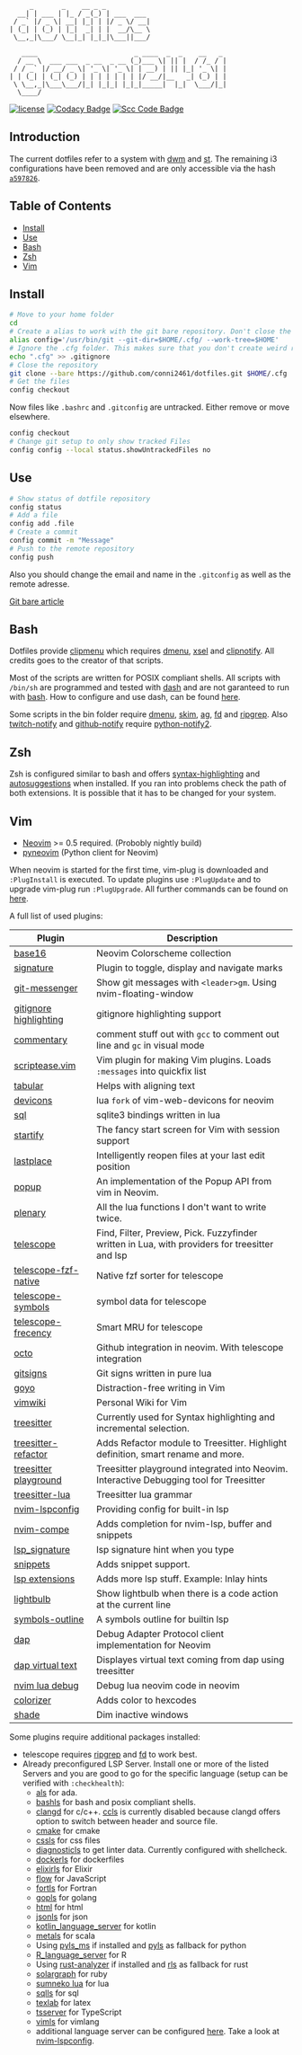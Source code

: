          _       _    __ _ _
      __| | ___ | |_ / _(_) | ___  ___
     / _` |/ _ \| __| |_| | |/ _ \/ __|
    | (_| | (_) | |_|  _| | |  __/\__ \
     \__,_|\___/ \__|_| |_|_|\___||___/

       ____                        _ ____  _  _    __   _
      / __ \  ___ ___  _ __  _ __ (_)___ \| || |  / /_ / |
     / / _` |/ __/ _ \| '_ \| '_ \| | __) | || |_| '_ \| |
    | | (_| | (_| (_) | | | | | | | |/ __/|__   _| (_) | |
     \ \__,_|\___\___/|_| |_|_| |_|_|_____|  |_|  \___/|_|
      \____/

[![license](https://img.shields.io/github/license/conni2461/dotfiles.svg?style=flat-square)](https://github.com/conni2461/dotfiles/blob/master/LICENSE)
[![Codacy Badge](https://api.codacy.com/project/badge/Grade/ef9d3503d02343ac8f6d1c0a7eb25d66)](https://app.codacy.com/app/Conni2461/dotfiles?utm_source=github.com&utm_medium=referral&utm_content=Conni2461/dotfiles&utm_campaign=Badge_Grade_Dashboard)
[![Scc Code Badge](https://sloc.xyz/github/conni2461/dotfiles?category=code)](https://github.com/conni2461/dotfiles)

## Introduction

The current dotfiles refer to a system with [dwm](https://github.com/conni2461/dwm) and [st](https://github.com/conni2461/st). The remaining i3 configurations have been removed and are only accessible via the hash <code><a href="https://github.com/Conni2461/dotfiles/tree/a5978268a8b37fce1549b6658446bee8372d7442">a597826</a></code>.

## Table of Contents

- [Install](#Install)
- [Use](#Use)
- [Bash](#Bash)
- [Zsh](#Zsh)
- [Vim](#Vim)

## Install

```sh
# Move to your home folder
cd
# Create a alias to work with the git bare repository. Don't close the bash session or you have to run this command again.
alias config='/usr/bin/git --git-dir=$HOME/.cfg/ --work-tree=$HOME'
# Ignore the .cfg folder. This makes sure that you don't create weird recursion problems
echo ".cfg" >> .gitignore
# Close the repository
git clone --bare https://github.com/conni2461/dotfiles.git $HOME/.cfg
# Get the files
config checkout
```

Now files like `.bashrc` and `.gitconfig` are untracked. Either remove or move elsewhere.

```sh
config checkout
# Change git setup to only show tracked Files
config config --local status.showUntrackedFiles no
```

## Use

```sh
# Show status of dotfile repository
config status
# Add a file
config add .file
# Create a commit
config commit -m "Message"
# Push to the remote repository
config push
```

Also you should change the email and name in the `.gitconfig` as well as the remote adresse.

[Git bare article](https://www.atlassian.com/git/tutorials/dotfiles)

## Bash

Dotfiles provide [clipmenu](https://github.com/cdown/clipmenu) which requires [dmenu](https://tools.suckless.org/dmenu/), [xsel](http://www.vergenet.net/~conrad/software/xsel/) and [clipnotify](https://github.com/cdown/clipnotify).
All credits goes to the creator of that scripts.

Most of the scripts are written for POSIX compliant shells. All scripts with `/bin/sh` are programmed and tested with [dash](http://gondor.apana.org.au/~herbert/dash/) and are not garanteed to run with [bash](https://www.gnu.org/software/bash/bash.html). How to configure and use dash, can be found [here](https://wiki.archlinux.org/index.php/Dash).

Some scripts in the bin folder require [dmenu](https://tools.suckless.org/dmenu/), [skim](https://github.com/lotabout/skim), [ag](https://github.com/ggreer/the_silver_searcher), [fd](https://github.com/sharkdp/fd) and [ripgrep](https://github.com/BurntSushi/ripgrep).
Also [twitch-notify](bin/croncmds/twitch-notify.py) and [github-notify](bin/croncmds/github-notify.py) require [python-notify2](https://pypi.org/project/notify2/).

## Zsh

Zsh is configured similar to bash and offers [syntax-highlighting](https://github.com/zsh-users/zsh-syntax-highlighting) and [autosuggestions](https://github.com/zsh-users/zsh-autosuggestions) when installed.
If you ran into problems check the path of both extensions. It is possible that it has to be changed for your system.

## Vim

- [Neovim](https://github.com/neovim/neovim/) >= 0.5 required. (Probobly nightly build)
- [pyneovim](https://github.com/neovim/pynvim) (Python client for Neovim)

When neovim is started for the first time, vim-plug is downloaded and `:PlugInstall` is executed.
To update plugins use `:PlugUpdate` and to upgrade vim-plug run `:PlugUpgrade`.
All further commands can be found on [here](https://github.com/junegunn/vim-plug).

A full list of used plugins:

| Plugin                                                                              | Description                                                                                     |
| ----------------------------------------------------------------------------------- | ----------------------------------------------------------------------------------------------- |
| [base16](https://github.com/norcalli/nvim-base16.lua)                               | Neovim Colorscheme collection                                                                   |
| [signature](https://github.com/kshenoy/vim-signature)                               | Plugin to toggle, display and navigate marks                                                    |
| [git-messenger](https://github.com/rhysd/git-messenger.vim)                         | Show git messages with `<leader>gm`. Using nvim-floating-window                                 |
| [gitignore highlighting](https://github.com/gisphm/vim-gitignore)                   | gitignore highlighting support                                                                  |
| [commentary](https://github.com/tpope/vim-commentary)                               | comment stuff out with `gcc` to comment out line and `gc` in visual mode                        |
| [scriptease.vim](https://github.com/tpope/vim-scriptease)                           | Vim plugin for making Vim plugins. Loads `:messages` into quickfix list                         |
| [tabular](https://github.com/godlygeek/tabular)                                     | Helps with aligning text                                                                        |
| [devicons](https://github.com/kyazdani42/nvim-web-devicons)                         | lua `fork` of vim-web-devicons for neovim                                                       |
| [sql](https://github.com/tami5/sql.nvim)                                            | sqlite3 bindings written in lua                                                                 |
| [startify](https://github.com/mhinz/vim-startify)                                   | The fancy start screen for Vim with session support                                             |
| [lastplace](https://github.com/farmergreg/vim-lastplace)                            | Intelligently reopen files at your last edit position                                           |
| [popup](https://github.com/nvim-lua/popup.nvim)                                     | An implementation of the Popup API from vim in Neovim.                                          |
| [plenary](https://github.com/nvim-lua/plenary.nvim)                                 | All the lua functions I don't want to write twice.                                              |
| [telescope](https://github.com/nvim-telescope/telescope.nvim)                       | Find, Filter, Preview, Pick. Fuzzyfinder written in Lua, with providers for treesitter and lsp  |
| [telescope-fzf-native](https://github.com/nvim-telescope/telescope-fzf-native.nvim) | Native fzf sorter for telescope                                                                 |
| [telescope-symbols](https://github.com/nvim-telescope/telescope-symbols.nvim)       | symbol data for telescope                                                                       |
| [telescope-frecency](https://github.com/nvim-telescope/telescope-frecency.nvim)     | Smart MRU for telescope                                                                         |
| [octo](https://github.com/pwntester/octo.nvim)                                      | Github integration in neovim. With telescope integration                                        |
| [gitsigns](https://github.com/lewis6991/gitsigns.nvim)                              | Git signs written in pure lua                                                                   |
| [goyo](https://github.com/junegunn/goyo.vim)                                        | Distraction-free writing in Vim                                                                 |
| [vimwiki](https://github.com/vimwiki/vimwiki)                                       | Personal Wiki for Vim                                                                           |
| [treesitter](https://github.com/nvim-treesitter/nvim-treesitter)                    | Currently used for Syntax highlighting and incremental selection.                               |
| [treesitter-refactor](https://github.com/nvim-treesitter/nvim-treesitter-refactor)  | Adds Refactor module to Treesitter. Highlight definition, smart rename and more.                |
| [treesitter playground](https://github.com/nvim-treesitter/playground)              | Treesitter playground integrated into Neovim. Interactive Debugging tool for Treesitter         |
| [treesitter-lua](https://github.com/tjdevries/tree-sitter-lua)                      | Treesitter lua grammar                                                                          |
| [nvim-lspconfig](https://github.com/neovim/nvim-lspconfig)                          | Providing config for built-in lsp                                                               |
| [nvim-compe](https://github.com/hrsh7th/nvim-compe)                                 | Adds completion for nvim-lsp, buffer and snippets                                               |
| [lsp_signature](https://github.com/ray-x/lsp_signature.nvim)                        | lsp signature hint when you type                                                                |
| [snippets](https://github.com/norcalli/snippets.nvim)                               | Adds snippet support.                                                                           |
| [lsp extensions](https://github.com/tjdevries/lsp_extensions.nvim)                  | Adds more lsp stuff. Example: Inlay hints                                                       |
| [lightbulb](https://github.com/kosayoda/nvim-lightbulb)                             | Show lightbulb when there is a code action at the current line                                  |
| [symbols-outline](https://github.com/simrat39/symbols-outline.nvim)                 | A symbols outline for builtin lsp                                                               |
| [dap](https://github.com/mfussenegger/nvim-dap)                                     | Debug Adapter Protocol client implementation for Neovim                                         |
| [dap virtual text](https://github.com/theHamsta/nvim-dap-virtual-text)              | Displayes virtual text coming from dap using treesitter                                         |
| [nvim lua debug](https://github.com/jbyuki/one-small-step-for-vimkind)              | Debug lua neovim code in neovim                                                                 |
| [colorizer](https://github.com/norcalli/nvim-colorizer.lua)                         | Adds color to hexcodes                                                                          |
| [shade](https://github.com/sunjon/shade.nvim)                                       | Dim inactive windows                                                                            |

Some plugins require additional packages installed:

- telescope requires [ripgrep](https://github.com/BurntSushi/ripgrep) and [fd](https://github.com/sharkdp/fd) to work best.
- Already preconfigured LSP Server. Install one or more of the listed Servers and you are good to go for the specific language (setup can be verified with `:checkhealth`):
  - [als](https://github.com/AdaCore/ada_language_server) for ada.
  - [bashls](https://github.com/bash-lsp/bash-language-server) for bash and posix compliant shells.
  - [clangd](https://clangd.llvm.org/) for c/c++. [ccls](https://github.com/MaskRay/ccls) is currently disabled because clangd offers option to switch between header and source file.
  - [cmake](https://github.com/regen100/cmake-language-server) for cmake
  - [cssls](https://github.com/vscode-langservers/vscode-css-languageserver-bin) for css files
  - [diagnosticls](https://github.com/iamcco/diagnostic-languageserver) to get linter data. Currently configured with shellcheck.
  - [dockerls](https://github.com/rcjsuen/dockerfile-language-server-nodejs) for dockerfiles
  - [elixirls](https://github.com/elixir-lsp/elixir-ls) for Elixir
  - [flow](https://github.com/facebook/flow) for JavaScript
  - [fortls](https://github.com/hansec/fortran-language-server) for Fortran
  - [gopls](https://github.com/golang/tools/tree/master/gopls) for golang
  - [html](https://github.com/vscode-langservers/vscode-html-languageserver-bin) for html
  - [jsonls](https://github.com/vscode-langservers/vscode-json-languageserver) for json
  - [kotlin_language_server](https://github.com/fwcd/kotlin-language-server) for kotlin
  - [metals](https://scalameta.org/metals/) for scala
  - Using [pyls_ms](https://github.com/Microsoft/python-language-server) if installed and [pyls](https://github.com/palantir/python-language-server) as fallback for python
  - [R_language_server](https://github.com/REditorSupport/languageserver) for R
  - Using [rust-analyzer](https://github.com/rust-analyzer/rust-analyzer) if installed and [rls](https://github.com/rust-lang/rls) as fallback for rust
  - [solargraph](https://solargraph.org/) for ruby
  - [sumneko lua](https://github.com/sumneko/lua-language-server) for lua
  - [sqlls](https://github.com/joe-re/sql-language-server) for sql
  - [texlab](https://github.com/latex-lsp/texlab) for latex
  - [tsserver](https://github.com/theia-ide/typescript-language-server) for TypeScript
  - [vimls](https://github.com/iamcco/vim-language-server) for vimlang
  - additional language server can be configured [here](.config/nvim/lua/module/lsp.lua). Take a look at [nvim-lspconfig](https://github.com/neovim/nvim-lspconfig).
